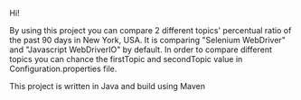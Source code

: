 Hi! 

By using this project you can compare 2 different topics' percentual ratio 
of the past 90 days in New York, USA. It is comparing "Selenium WebDriver" 
and "Javascript WebDriverIO" by default. In order to compare different topics
you can chance the firstTopic and secondTopic value in Configuration.properties file.


This project is written in Java and build using Maven